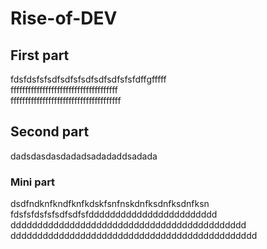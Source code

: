# Rise-of-DEV

## First part

fdsfdsfsfsdfsdfsfsdfsdfsdfsfsfdffgfffff<br>
fffffffffffffffffffffffffffffffffffff<br>
ffffffffffffffffffffffffffffffffffffff<br>

## Second part

dadsdasdasdadadsadadaddsadada

### Mini part

dsdfndknfkndfknfkdskfsnfnskdnfksdnfksdnfksn
fdsfsfdsfsfsdfsdfsfdddddddddddddddddddddddd
dddddddddddddddddddddddddddddddddddddddddddd
dddddddddddddddddddddddddddddddddddddddddddddd

